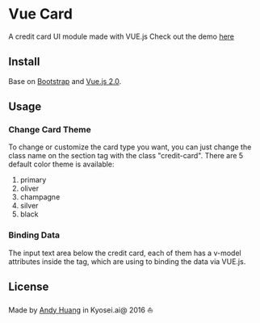 # Vue Card
A credit card UI module made with VUE.js
Check out the demo [here](https://andy19910102.github.io/VuejsCreditCardUI/)

## Install
Base on [Bootstrap](http://getbootstrap.com/) and [Vue.js 2.0](https://vuejs.org/).

## Usage
### Change Card Theme
To change or customize the card type you want, you can just change the class name on the section tag with the class "credit-card". 
There are 5 default color theme is available:
1. primary
2. oliver
3. champagne
4. silver
5. black

### Binding Data
The input text area below the credit card, each of them has a v-model attributes inside the tag, which are using to binding the data via VUE.js.

## License
Made by [Andy Huang](https://github.com/andy19910102) in Kyosei.ai@ 2016 :sailboat: 